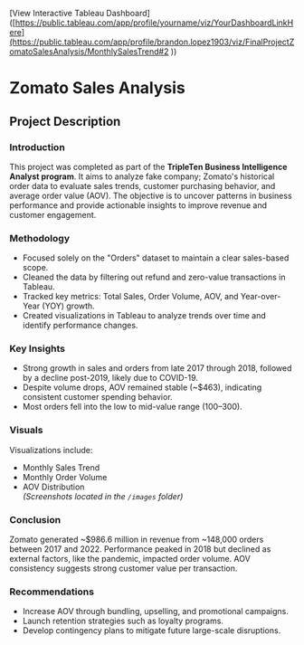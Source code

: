 [View Interactive Tableau Dashboard]([https://public.tableau.com/app/profile/yourname/viz/YourDashboardLinkHere](https://public.tableau.com/app/profile/brandon.lopez1903/viz/FinalProjectZomatoSalesAnalysis/MonthlySalesTrend#2 ))


# Zomato Sales Analysis

## Project Description

### Introduction  
This project was completed as part of the **TripleTen Business Intelligence Analyst program**. It aims to analyze fake company; Zomato's historical order data to evaluate sales trends, customer purchasing behavior, and average order value (AOV). The objective is to uncover patterns in business performance and provide actionable insights to improve revenue and customer engagement.

### Methodology  
- Focused solely on the "Orders" dataset to maintain a clear sales-based scope.  
- Cleaned the data by filtering out refund and zero-value transactions in Tableau.  
- Tracked key metrics: Total Sales, Order Volume, AOV, and Year-over-Year (YOY) growth.  
- Created visualizations in Tableau to analyze trends over time and identify performance changes.

### Key Insights  
- Strong growth in sales and orders from late 2017 through 2018, followed by a decline post-2019, likely due to COVID-19.  
- Despite volume drops, AOV remained stable (~$463), indicating consistent customer spending behavior.  
- Most orders fell into the low to mid-value range ($100–$300).

### Visuals  
Visualizations include:  
- Monthly Sales Trend  
- Monthly Order Volume  
- AOV Distribution  
*(Screenshots located in the `/images` folder)*

### Conclusion  
Zomato generated ~$986.6 million in revenue from ~148,000 orders between 2017 and 2022. Performance peaked in 2018 but declined as external factors, like the pandemic, impacted order volume. AOV consistency suggests strong customer value per transaction.

### Recommendations  
- Increase AOV through bundling, upselling, and promotional campaigns.  
- Launch retention strategies such as loyalty programs.  
- Develop contingency plans to mitigate future large-scale disruptions.
